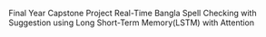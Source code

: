 Final Year Capstone Project
Real-Time Bangla Spell Checking with Suggestion using Long Short-Term Memory(LSTM) with Attention
